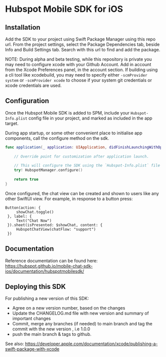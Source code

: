 # Hubspot Mobile SDK for iOS

## Installation

Add the SDK to your project using Swift Package Manager using this repo url. From the project settings, select the Package Dependencies tab, beside Info and Build Settings tab. Search with this url to find and add the package.

NOTE: During alpha and beta testing, while this repository is private you may need to configure xcode with your Github Account. Add in account from the Xcode Preferences panel, in the account section. If building using a cli tool like xcodebuild, you may need to specify either `-scmProvider system` or `-scmProvider xcode` to choose if your system git credentials or xcode credentials are used.

## Configuration

Once the Hubspot Mobile SDK is added to SPM, include your `Hubspot-Info.plist` config file in your project, and marked as included in the app target.

During app startup, or some other convenient place to initialise app components, call the configure method on the sdk.

```swift
func application(_ application: UIApplication, didFinishLaunchingWithOptions launchOptions: [UIApplication.LaunchOptionsKey: Any]?) -> Bool {
    
    // Override point for customization after application launch.
    
    // This will configure the SDK using the `Hubspot-Info.plist` file that is bundled in app
    try! HubspotManager.configure()
    
    return true
}
```

Once configured, the chat view can be created and shown to users like any other SwiftUI view. For example, in response to a button press:

```
Button(action: {
     showChat.toggle()
 }, label: {
     Text("Chat Now")
 }).sheet(isPresented: $showChat, content: {
     HubspotChatView(chatFlow: "support")
 })
```


## Documentation

Reference documentation can be found here: https://hubspot.github.io/mobile-chat-sdk-ios/documentation/hubspotmobilesdk/


## Deploying this SDK

For publishing a new version of this SDK:

* Agree on a new version number, based on the changes
* Update the CHANGELOG.md file with new version and summary of important changes
* Commit, merge any branches (if needed) to main branch and tag the commit with the new version , i.e 1.0.0
* push the main branch & tags to github.

See also: https://developer.apple.com/documentation/xcode/publishing-a-swift-package-with-xcode
